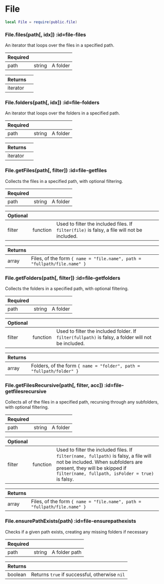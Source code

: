 # File
```lua
local File = require(public.file)
```

<section class="segment">

### File.files(path[, idx]) :id=file-files

An iterator that loops over the files in a specified path.

| **Required** | []() | []() |
| --- | --- | --- |
| path | string | A folder |

| **Returns** | []() |
| --- | --- |
| iterator |  |

</section>
<section class="segment">

### File.folders(path[, idx]) :id=file-folders

An iterator that loops over the folders in a specified path.

| **Required** | []() | []() |
| --- | --- | --- |
| path | string | A folder |

| **Returns** | []() |
| --- | --- |
| iterator |  |

</section>
<section class="segment">

### File.getFiles(path[, filter]) :id=file-getfiles

Collects the files in a specified path, with optional filtering.

| **Required** | []() | []() |
| --- | --- | --- |
| path | string | A folder |

| **Optional** | []() | []() |
| --- | --- | --- |
| filter | function | Used to filter the included files. If `filter(file)` is falsy, a file will not be included. |

| **Returns** | []() |
| --- | --- |
| array | Files, of the form `{ name = "file.name", path = "fullpath/file.name" }` |

</section>
<section class="segment">

### File.getFolders(path[, filter]) :id=file-getfolders

Collects the folders in a specified path, with optional filtering.

| **Required** | []() | []() |
| --- | --- | --- |
| path | string | A folder |

| **Optional** | []() | []() |
| --- | --- | --- |
| filter | function | Used to filter the included folder. If `filter(fullpath)` is falsy, a folder will not be included. |

| **Returns** | []() |
| --- | --- |
| array | Folders, of the form `{ name = "folder", path = "fullpath/folder" }` |

</section>
<section class="segment">

### File.getFilesRecursive(path[, filter, acc]) :id=file-getfilesrecursive

Collects all of the files in a specified path, recursing through any subfolders,
with optional filtering.

| **Required** | []() | []() |
| --- | --- | --- |
| path | string | A folder |

| **Optional** | []() | []() |
| --- | --- | --- |
| filter | function | Used to filter the included files. If `filter(name, fullpath)` is falsy, a file will not be included. When subfolders are present, they will be skipped if `filter(name, fullpath, isFolder = true)` is falsy. |

| **Returns** | []() |
| --- | --- |
| array | Files, of the form `{ name = "file.name", path = "fullpath/file.name" }` |

</section>
<section class="segment">

### File.ensurePathExists(path) :id=file-ensurepathexists

Checks if a given path exists, creating any missing folders if necessary

| **Required** | []() | []() |
| --- | --- | --- |
| path | string | A folder path |

| **Returns** | []() |
| --- | --- |
| boolean | Returns `true` if successful, otherwise `nil` |

</section>